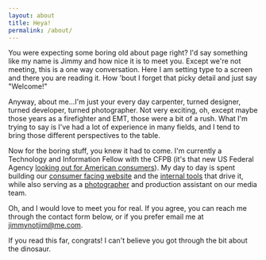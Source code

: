 ```yaml
---
layout: about
title: Heya!
permalink: /about/
---
```


You were expecting some boring old about page right? I'd say something like my name is Jimmy and how nice it is to meet you. Except we're not meeting, this is a one way conversation. Here I am setting type to a screen and there you are reading it. How 'bout I forget that picky detail and just say "Welcome!"

Anyway, about me...I'm just your every day carpenter, turned designer, turned developer, turned photographer. Not very exciting, oh, except maybe those years as a firefighter and EMT, those were a bit of a rush. What I'm trying to say is I've had a lot of experience in many fields, and I tend to bring those different perspectives to the table.

Now for the boring stuff, you knew it had to come. I'm currently a Technology and Information Fellow with the CFPB (it's that new US Federal Agency [looking out for American consumers](https://www.nytimes.com/2016/09/09/business/dealbook/wells-fargo-fined-for-years-of-harm-to-customers.html)). My day to day is spent building our [consumer facing website](https://www.consumerfinance.gov/) and the [internal tools](https://cfpb.github.io/capital-framework/) that drive it, while also serving as a [photographer](https://www.flickr.com/photos/cfpbphotos/albums/72157677092385986) and production assistant on our media team.

Oh, and I would love to meet you for real. If you agree, you can reach me through the contact form below, or if you prefer email me at [jimmynotjim@me.com](mailto:jimmynotjim@me.com).

If you read this far, congrats! I can't believe you got through the bit about the dinosaur.
